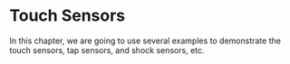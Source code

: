 # Touch Sensors

In this chapter, we are going to use several examples to demonstrate the touch sensors, tap sensors, and shock sensors, etc.

